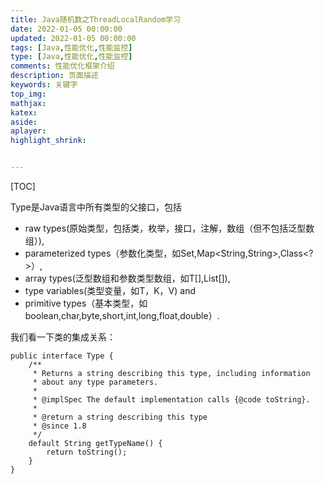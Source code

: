 ```yaml
---
title: Java随机数之ThreadLocalRandom学习
date: 2022-01-05 00:00:00
updated: 2022-01-05 00:00:00
tags: [Java,性能优化,性能监控]
type: [Java,性能优化,性能监控]
comments: 性能优化框架介绍
description: 页面描述
keywords: 关键字
top_img:
mathjax:
katex:
aside:
aplayer:
highlight_shrink:


---
```


[TOC]



Type是Java语言中所有类型的父接口，包括

- raw types(原始类型，包括类，枚举，接口，注解，数组（但不包括泛型数组）),
- parameterized types（参数化类型，如Set<String>,Map<String,String>,Class<?>）,
- array types(泛型数组和参数类型数组，如T[],List<String>[]),
- type variables(类型变量，如T，K，V) and
- primitive types（基本类型，如boolean,char,byte,short,int,long,float,double）.



我们看一下类的集成关系：


```
public interface Type {
    /**
     * Returns a string describing this type, including information
     * about any type parameters.
     *
     * @implSpec The default implementation calls {@code toString}.
     *
     * @return a string describing this type
     * @since 1.8
     */
    default String getTypeName() {
        return toString();
    }
}
```





